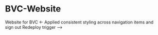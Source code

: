 # BVC-Website
Website for BVC
<- Applied consistent styling across navigation items and sign out Redeploy trigger -->
